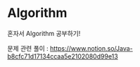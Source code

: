 # Algorithm
혼자서 Algorithm 공부하기!


문제 관련 풀이 : https://www.notion.so/Java-b8cfc71d17134ccaa5e2102080d99e13
